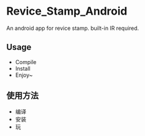 # Revice_Stamp_Android
An android app for revice stamp. built-in IR required.

## Usage
* Compile
* Install
* Enjoy~

## 使用方法
* 编译
* 安装
* 玩